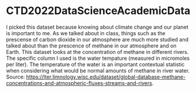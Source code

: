 # CTD2022DataScienceAcademicData

I picked this dataset because knowing about climate change and our planet is important to me. As we talked about in class, things such as the prescense of carbon dioxide in our atmosphere are much more studied and talked about than the prescence of methane in our atmosphere and on Earth. This dataset looks at the concentration of methane in different rivers. The specific column I used is the water tempature (measured in micromoles per liter). The temperature of the water is an important contextual statistic when considering what would be normal amounts of methane in river water.
Source: https://lter.limnology.wisc.edu/dataset/global-database-methane-concentrations-and-atmospheric-fluxes-streams-and-rivers. 
